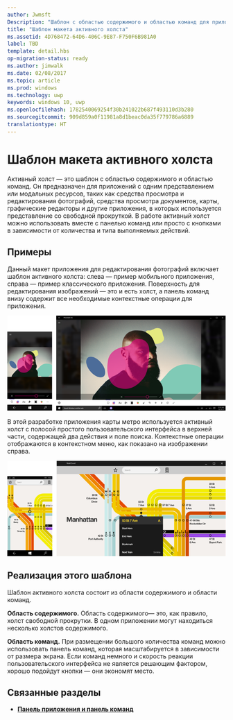 ```yaml
---
author: Jwmsft
Description: "Шаблон с областью содержимого и областью команд для приложений с одним представлением или модальных возможностей, таких как средства просмотра и редактирования фотографий, средства просмотра документов, карты, графические редакторы и другие приложения, в которых используется представление со свободной прокруткой."
title: "Шаблон макета активного холста"
ms.assetid: 4D768472-64D6-406C-9E87-F750F6B981A0
label: TBD
template: detail.hbs
op-migration-status: ready
ms.author: jimwalk
ms.date: 02/08/2017
ms.topic: article
ms.prod: windows
ms.technology: uwp
keywords: windows 10, uwp
ms.openlocfilehash: 1782540069254f30b241022b687f493110d3b280
ms.sourcegitcommit: 909d859a0f11981a8d1beac0da35f779786a6889
translationtype: HT
---
```

# <a name="active-canvas-layout-pattern"></a>Шаблон макета активного холста

Активный холст — это шаблон с областью содержимого и областью команд. Он предназначен для приложений с одним представлением или модальных ресурсов, таких как средства просмотра и редактирования фотографий, средства просмотра документов, карты, графические редакторы и другие приложения, в которых используется представление со свободной прокруткой. В работе активный холст можно использовать вместе с панелью команд или просто с кнопками в зависимости от количества и типа выполняемых действий.

## <a name="examples"></a>Примеры

Данный макет приложения для редактирования фотографий включает шаблон активного холста: слева — пример мобильного приложения, справа — пример классического приложения. Поверхность для редактирования изображений — это и есть холст, а панель команд внизу содержит все необходимые контекстные операции для приложения.

![Пример того, как фоторедактор использует шаблон активного холста](images/uap-photo-pc-phone-700.png)

В этой разработке приложения карты метро используется активный холст с полосой простого пользовательского интерфейса в верхней части, содержащей два действия и поле поиска. Контекстные операции отображаются в контекстном меню, как показано на изображении справа.

![Пример того, как приложение карт использует шаблон активного холста](images/uap-subway-pc-phone-700.png)


## <a name="implementing-this-pattern"></a>Реализация этого шаблона

Шаблон активного холста состоит из области содержимого и области команд.

**Область содержимого.**  Область содержимого— это, как правило, холст свободной прокрутки. В одном приложении могут находиться несколько холстов содержимого.

**Область команд.**  При размещении большого количества команд можно использовать панель команд, которая масштабируется в зависимости от размера экрана. Если команд немного и скорость реакции пользовательского интерфейса не является решающим фактором, хорошо подойдут кнопки — они экономят место.



## <a name="related-articles"></a>Связанные разделы

-   [**Панель приложения и панель команд**](../controls-and-patterns/app-bars.md)
